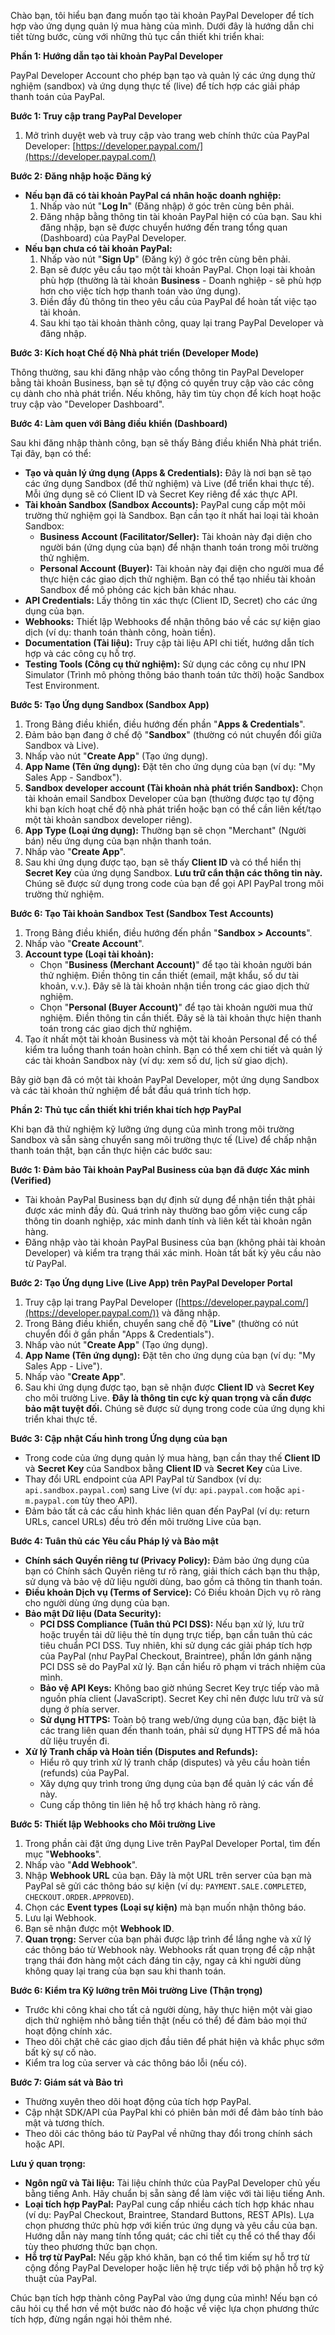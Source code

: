 Chào bạn, tôi hiểu bạn đang muốn tạo tài khoản PayPal Developer để tích hợp vào ứng dụng quản lý mua hàng của mình. Dưới đây là hướng dẫn chi tiết từng bước, cùng với những thủ tục cần thiết khi triển khai:

**Phần 1: Hướng dẫn tạo tài khoản PayPal Developer**

PayPal Developer Account cho phép bạn tạo và quản lý các ứng dụng thử nghiệm (sandbox) và ứng dụng thực tế (live) để tích hợp các giải pháp thanh toán của PayPal.

**Bước 1: Truy cập trang PayPal Developer**

1.  Mở trình duyệt web và truy cập vào trang web chính thức của PayPal Developer: [https://developer.paypal.com/](https://developer.paypal.com/)

**Bước 2: Đăng nhập hoặc Đăng ký**

* **Nếu bạn đã có tài khoản PayPal cá nhân hoặc doanh nghiệp:**
    1.  Nhấp vào nút "**Log In**" (Đăng nhập) ở góc trên cùng bên phải.
    2.  Đăng nhập bằng thông tin tài khoản PayPal hiện có của bạn. Sau khi đăng nhập, bạn sẽ được chuyển hướng đến trang tổng quan (Dashboard) của PayPal Developer.
* **Nếu bạn chưa có tài khoản PayPal:**
    1.  Nhấp vào nút "**Sign Up**" (Đăng ký) ở góc trên cùng bên phải.
    2.  Bạn sẽ được yêu cầu tạo một tài khoản PayPal. Chọn loại tài khoản phù hợp (thường là tài khoản **Business** - Doanh nghiệp - sẽ phù hợp hơn cho việc tích hợp thanh toán vào ứng dụng).
    3.  Điền đầy đủ thông tin theo yêu cầu của PayPal để hoàn tất việc tạo tài khoản.
    4.  Sau khi tạo tài khoản thành công, quay lại trang PayPal Developer và đăng nhập.

**Bước 3: Kích hoạt Chế độ Nhà phát triển (Developer Mode)**

Thông thường, sau khi đăng nhập vào cổng thông tin PayPal Developer bằng tài khoản Business, bạn sẽ tự động có quyền truy cập vào các công cụ dành cho nhà phát triển. Nếu không, hãy tìm tùy chọn để kích hoạt hoặc truy cập vào "Developer Dashboard".

**Bước 4: Làm quen với Bảng điều khiển (Dashboard)**

Sau khi đăng nhập thành công, bạn sẽ thấy Bảng điều khiển Nhà phát triển. Tại đây, bạn có thể:

* **Tạo và quản lý ứng dụng (Apps & Credentials):** Đây là nơi bạn sẽ tạo các ứng dụng Sandbox (để thử nghiệm) và Live (để triển khai thực tế). Mỗi ứng dụng sẽ có Client ID và Secret Key riêng để xác thực API.
* **Tài khoản Sandbox (Sandbox Accounts):** PayPal cung cấp một môi trường thử nghiệm gọi là Sandbox. Bạn cần tạo ít nhất hai loại tài khoản Sandbox:
    * **Business Account (Facilitator/Seller):** Tài khoản này đại diện cho người bán (ứng dụng của bạn) để nhận thanh toán trong môi trường thử nghiệm.
    * **Personal Account (Buyer):** Tài khoản này đại diện cho người mua để thực hiện các giao dịch thử nghiệm.
    Bạn có thể tạo nhiều tài khoản Sandbox để mô phỏng các kịch bản khác nhau.
* **API Credentials:** Lấy thông tin xác thực (Client ID, Secret) cho các ứng dụng của bạn.
* **Webhooks:** Thiết lập Webhooks để nhận thông báo về các sự kiện giao dịch (ví dụ: thanh toán thành công, hoàn tiền).
* **Documentation (Tài liệu):** Truy cập tài liệu API chi tiết, hướng dẫn tích hợp và các công cụ hỗ trợ.
* **Testing Tools (Công cụ thử nghiệm):** Sử dụng các công cụ như IPN Simulator (Trình mô phỏng thông báo thanh toán tức thời) hoặc Sandbox Test Environment.

**Bước 5: Tạo Ứng dụng Sandbox (Sandbox App)**

1.  Trong Bảng điều khiển, điều hướng đến phần "**Apps & Credentials**".
2.  Đảm bảo bạn đang ở chế độ "**Sandbox**" (thường có nút chuyển đổi giữa Sandbox và Live).
3.  Nhấp vào nút "**Create App**" (Tạo ứng dụng).
4.  **App Name (Tên ứng dụng):** Đặt tên cho ứng dụng của bạn (ví dụ: "My Sales App - Sandbox").
5.  **Sandbox developer account (Tài khoản nhà phát triển Sandbox):** Chọn tài khoản email Sandbox Developer của bạn (thường được tạo tự động khi bạn kích hoạt chế độ nhà phát triển hoặc bạn có thể cần liên kết/tạo một tài khoản sandbox developer riêng).
6.  **App Type (Loại ứng dụng):** Thường bạn sẽ chọn "Merchant" (Người bán) nếu ứng dụng của bạn nhận thanh toán.
7.  Nhấp vào "**Create App**".
8.  Sau khi ứng dụng được tạo, bạn sẽ thấy **Client ID** và có thể hiển thị **Secret Key** của ứng dụng Sandbox. **Lưu trữ cẩn thận các thông tin này.** Chúng sẽ được sử dụng trong code của bạn để gọi API PayPal trong môi trường thử nghiệm.

**Bước 6: Tạo Tài khoản Sandbox Test (Sandbox Test Accounts)**

1.  Trong Bảng điều khiển, điều hướng đến phần "**Sandbox > Accounts**".
2.  Nhấp vào "**Create Account**".
3.  **Account type (Loại tài khoản):**
    * Chọn "**Business (Merchant Account)**" để tạo tài khoản người bán thử nghiệm. Điền thông tin cần thiết (email, mật khẩu, số dư tài khoản, v.v.). Đây sẽ là tài khoản nhận tiền trong các giao dịch thử nghiệm.
    * Chọn "**Personal (Buyer Account)**" để tạo tài khoản người mua thử nghiệm. Điền thông tin cần thiết. Đây sẽ là tài khoản thực hiện thanh toán trong các giao dịch thử nghiệm.
4.  Tạo ít nhất một tài khoản Business và một tài khoản Personal để có thể kiểm tra luồng thanh toán hoàn chỉnh. Bạn có thể xem chi tiết và quản lý các tài khoản Sandbox này (ví dụ: xem số dư, lịch sử giao dịch).

Bây giờ bạn đã có một tài khoản PayPal Developer, một ứng dụng Sandbox và các tài khoản thử nghiệm để bắt đầu quá trình tích hợp.

**Phần 2: Thủ tục cần thiết khi triển khai tích hợp PayPal**

Khi bạn đã thử nghiệm kỹ lưỡng ứng dụng của mình trong môi trường Sandbox và sẵn sàng chuyển sang môi trường thực tế (Live) để chấp nhận thanh toán thật, bạn cần thực hiện các bước sau:

**Bước 1: Đảm bảo Tài khoản PayPal Business của bạn đã được Xác minh (Verified)**

* Tài khoản PayPal Business bạn dự định sử dụng để nhận tiền thật phải được xác minh đầy đủ. Quá trình này thường bao gồm việc cung cấp thông tin doanh nghiệp, xác minh danh tính và liên kết tài khoản ngân hàng.
* Đăng nhập vào tài khoản PayPal Business của bạn (không phải tài khoản Developer) và kiểm tra trạng thái xác minh. Hoàn tất bất kỳ yêu cầu nào từ PayPal.

**Bước 2: Tạo Ứng dụng Live (Live App) trên PayPal Developer Portal**

1.  Truy cập lại trang PayPal Developer ([https://developer.paypal.com/](https://developer.paypal.com/)) và đăng nhập.
2.  Trong Bảng điều khiển, chuyển sang chế độ "**Live**" (thường có nút chuyển đổi ở gần phần "Apps & Credentials").
3.  Nhấp vào nút "**Create App**" (Tạo ứng dụng).
4.  **App Name (Tên ứng dụng):** Đặt tên cho ứng dụng của bạn (ví dụ: "My Sales App - Live").
5.  Nhấp vào "**Create App**".
6.  Sau khi ứng dụng được tạo, bạn sẽ nhận được **Client ID** và **Secret Key** cho môi trường Live. **Đây là thông tin cực kỳ quan trọng và cần được bảo mật tuyệt đối.** Chúng sẽ được sử dụng trong code của ứng dụng khi triển khai thực tế.

**Bước 3: Cập nhật Cấu hình trong Ứng dụng của bạn**

* Trong code của ứng dụng quản lý mua hàng, bạn cần thay thế **Client ID** và **Secret Key** của Sandbox bằng **Client ID** và **Secret Key** của Live.
* Thay đổi URL endpoint của API PayPal từ Sandbox (ví dụ: `api.sandbox.paypal.com`) sang Live (ví dụ: `api.paypal.com` hoặc `api-m.paypal.com` tùy theo API).
* Đảm bảo tất cả các cấu hình khác liên quan đến PayPal (ví dụ: return URLs, cancel URLs) đều trỏ đến môi trường Live của bạn.

**Bước 4: Tuân thủ các Yêu cầu Pháp lý và Bảo mật**

* **Chính sách Quyền riêng tư (Privacy Policy):** Đảm bảo ứng dụng của bạn có Chính sách Quyền riêng tư rõ ràng, giải thích cách bạn thu thập, sử dụng và bảo vệ dữ liệu người dùng, bao gồm cả thông tin thanh toán.
* **Điều khoản Dịch vụ (Terms of Service):** Có Điều khoản Dịch vụ rõ ràng cho người dùng ứng dụng của bạn.
* **Bảo mật Dữ liệu (Data Security):**
    * **PCI DSS Compliance (Tuân thủ PCI DSS):** Nếu bạn xử lý, lưu trữ hoặc truyền tải dữ liệu thẻ tín dụng trực tiếp, bạn cần tuân thủ các tiêu chuẩn PCI DSS. Tuy nhiên, khi sử dụng các giải pháp tích hợp của PayPal (như PayPal Checkout, Braintree), phần lớn gánh nặng PCI DSS sẽ do PayPal xử lý. Bạn cần hiểu rõ phạm vi trách nhiệm của mình.
    * **Bảo vệ API Keys:** Không bao giờ nhúng Secret Key trực tiếp vào mã nguồn phía client (JavaScript). Secret Key chỉ nên được lưu trữ và sử dụng ở phía server.
    * **Sử dụng HTTPS:** Toàn bộ trang web/ứng dụng của bạn, đặc biệt là các trang liên quan đến thanh toán, phải sử dụng HTTPS để mã hóa dữ liệu truyền đi.
* **Xử lý Tranh chấp và Hoàn tiền (Disputes and Refunds):**
    * Hiểu rõ quy trình xử lý tranh chấp (disputes) và yêu cầu hoàn tiền (refunds) của PayPal.
    * Xây dựng quy trình trong ứng dụng của bạn để quản lý các vấn đề này.
    * Cung cấp thông tin liên hệ hỗ trợ khách hàng rõ ràng.

**Bước 5: Thiết lập Webhooks cho Môi trường Live**

1.  Trong phần cài đặt ứng dụng Live trên PayPal Developer Portal, tìm đến mục "**Webhooks**".
2.  Nhấp vào "**Add Webhook**".
3.  Nhập **Webhook URL** của bạn. Đây là một URL trên server của bạn mà PayPal sẽ gửi các thông báo sự kiện (ví dụ: `PAYMENT.SALE.COMPLETED`, `CHECKOUT.ORDER.APPROVED`).
4.  Chọn các **Event types (Loại sự kiện)** mà bạn muốn nhận thông báo.
5.  Lưu lại Webhook.
6.  Bạn sẽ nhận được một **Webhook ID**.
7.  **Quan trọng:** Server của bạn phải được lập trình để lắng nghe và xử lý các thông báo từ Webhook này. Webhooks rất quan trọng để cập nhật trạng thái đơn hàng một cách đáng tin cậy, ngay cả khi người dùng không quay lại trang của bạn sau khi thanh toán.

**Bước 6: Kiểm tra Kỹ lưỡng trên Môi trường Live (Thận trọng)**

* Trước khi công khai cho tất cả người dùng, hãy thực hiện một vài giao dịch thử nghiệm nhỏ bằng tiền thật (nếu có thể) để đảm bảo mọi thứ hoạt động chính xác.
* Theo dõi chặt chẽ các giao dịch đầu tiên để phát hiện và khắc phục sớm bất kỳ sự cố nào.
* Kiểm tra log của server và các thông báo lỗi (nếu có).

**Bước 7: Giám sát và Bảo trì**

* Thường xuyên theo dõi hoạt động của tích hợp PayPal.
* Cập nhật SDK/API của PayPal khi có phiên bản mới để đảm bảo tính bảo mật và tương thích.
* Theo dõi các thông báo từ PayPal về những thay đổi trong chính sách hoặc API.

**Lưu ý quan trọng:**

* **Ngôn ngữ và Tài liệu:** Tài liệu chính thức của PayPal Developer chủ yếu bằng tiếng Anh. Hãy chuẩn bị sẵn sàng để làm việc với tài liệu tiếng Anh.
* **Loại tích hợp PayPal:** PayPal cung cấp nhiều cách tích hợp khác nhau (ví dụ: PayPal Checkout, Braintree, Standard Buttons, REST APIs). Lựa chọn phương thức phù hợp với kiến trúc ứng dụng và yêu cầu của bạn. Hướng dẫn này mang tính tổng quát; các chi tiết cụ thể có thể thay đổi tùy theo phương thức bạn chọn.
* **Hỗ trợ từ PayPal:** Nếu gặp khó khăn, bạn có thể tìm kiếm sự hỗ trợ từ cộng đồng PayPal Developer hoặc liên hệ trực tiếp với bộ phận hỗ trợ kỹ thuật của PayPal.

Chúc bạn tích hợp thành công PayPal vào ứng dụng của mình! Nếu bạn có câu hỏi cụ thể hơn về một bước nào đó hoặc về việc lựa chọn phương thức tích hợp, đừng ngần ngại hỏi thêm nhé.